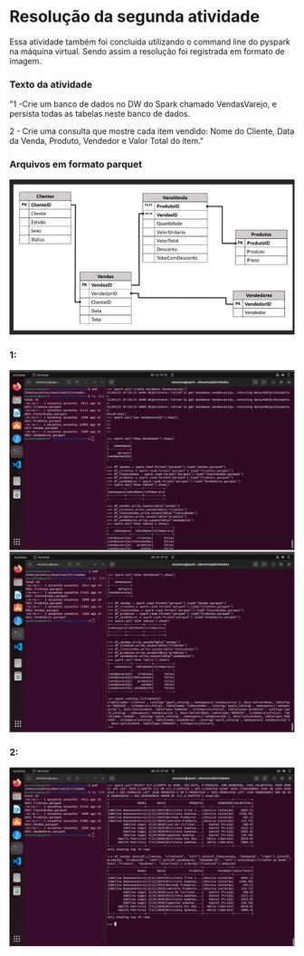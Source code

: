 # Resolução da segunda atividade

Essa atividade também foi concluída utilizando o command line do pyspark na máquina virtual. Sendo assim a resolução foi registrada em formato de imagem.


### Texto da atividade
"1 -Crie um banco de dados no DW do Spark chamado VendasVarejo, e persista todas as tabelas neste banco de dados.

2 - Crie uma consulta que mostre cada item vendido: Nome do Cliente, Data da Venda, Produto, Vendedor e Valor Total do item."

### Arquivos em formato parquet
![0](https://github.com/wesleyssantos27/pyspark_studies/blob/main/img/Atv2_img0.png)

### 1:
![1](https://github.com/wesleyssantos27/pyspark_studies/blob/main/img/Atv2_img1.png)
![2](https://github.com/wesleyssantos27/pyspark_studies/blob/main/img/Atv2_img2.png)

### 2:
![3](https://github.com/wesleyssantos27/pyspark_studies/blob/main/img/Atv2_img3.png)

